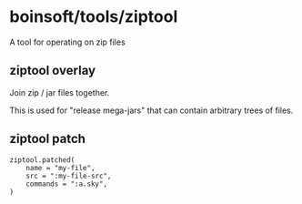 # boinsoft/tools/ziptool

A tool for operating on zip files

## ziptool overlay

Join zip / jar files together.

This is used for "release mega-jars"
that can contain arbitrary trees of files.

## ziptool patch

```
ziptool.patched(
    name = "my-file",
    src = ":my-file-src",
    commands = ":a.sky",
)
```
